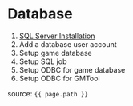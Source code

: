 # Database

1. [SQL Server Installation](install_sqlserver.html)
2. Add a database user account
3. Setup game database
4. Setup SQL job
5. Setup ODBC for game database
6. Setup ODBC for GMTool

source: `{{ page.path }}`
